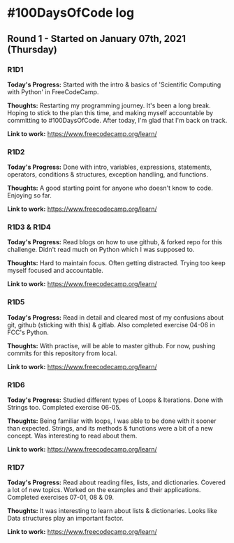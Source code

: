 # #100DaysOfCode log

## Round 1 - Started on January 07th, 2021 (Thursday)

### R1D1

**Today's Progress:** Started with the intro & basics of 'Scientific Computing with Python' in FreeCodeCamp.

**Thoughts:** Restarting my programming journey. It's been a long break. Hoping to stick to the plan this time, and making myself accountable by committing to #100DaysOfCode. After today, I'm glad that I'm back on track.

**Link to work:** https://www.freecodecamp.org/learn/

### R1D2

**Today's Progress:** Done with intro, variables, expressions, statements, operators, conditions & structures, exception handling, and functions.

**Thoughts:** A good starting point for anyone who doesn't know to code. Enjoying so far.

**Link to work:** https://www.freecodecamp.org/learn/

### R1D3 & R1D4

**Today's Progress:** Read blogs on how to use github, & forked repo for this challenge. Didn't read much on Python
which I was supposed to.

**Thoughts:** Hard to maintain focus. Often getting distracted. Trying too keep myself focused and accountable.

**Link to work:** https://www.freecodecamp.org/learn/

### R1D5

**Today's Progress:** Read in detail and cleared most of my confusions about git, github (sticking with this) & gitlab. Also completed exercise 04-06 in FCC's Python.

**Thoughts:**  With practise, will be able to master github. For now, pushing commits for this repository from local.

**Link to work:** https://www.freecodecamp.org/learn/

### R1D6

**Today's Progress:** Studied different types of Loops & Iterations. Done with Strings too. Completed exercise 06-05.

**Thoughts:**  Being familiar with loops, I was able to be done with it sooner than expected. Strings, and its methods & functions were a bit of a new concept. Was interesting to read about them.

**Link to work:** https://www.freecodecamp.org/learn/

### R1D7

**Today's Progress:** Read about reading files, lists, and dictionaries. Covered a lot of new topics. Worked on the examples and their applications. Completed exercises 07-01, 08 & 09.

**Thoughts:**  It was interesting to learn about lists & dictionaries. Looks like Data structures play an important factor.

**Link to work:** https://www.freecodecamp.org/learn/
